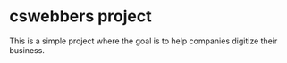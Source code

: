 # cswebbers project

This is a simple project where the goal is to help companies digitize their business.
